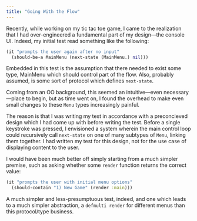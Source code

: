 ```yaml
---
title: "Going With the Flow"
---
```


Recently, while working on my tic tac toe game, I came to the realization that I had over-engineered a fundamental part of my design—the console UI. Indeed, my initial test read something like the following:

```clojure
(it "prompts the user again after no input"
  (should-be-a MainMenu (next-state (MainMenu.) nil)))
```

Embedded in this test is the assumption that there needed to exist some type, MainMenu which should control part of the flow. Also, probably assumed, is some sort of protocol which defines `next-state`.

Coming from an OO background, this seemed an intuitive—even necessary—place to begin, but as time went on, I found the overhead to make even small changes to these `Menu` types increasingly painful.

The reason is that I was writing my test in accordance with a preconcieved design which I had come up with before writing the test. Before a single keystroke was pressed, I envisioned a system wherein the main control loop could recursively call `next-state` on one of many subtypes of `Menu`, linking them together. I had written my test for this design, not for the use case of displaying content to the user.

I would have been much better off simply starting from a much simpler premise, such as asking whether some `render` function returns the correct value:

```clojure
(it "prompts the user with initial menu options"
  (should-contain "1) New Game" (render :main)))
```

A much simpler and less-presumptuous test, indeed, and one which leads to a much simpler abstraction, a `defmulti render` for different menus than this protocol/type business. 
